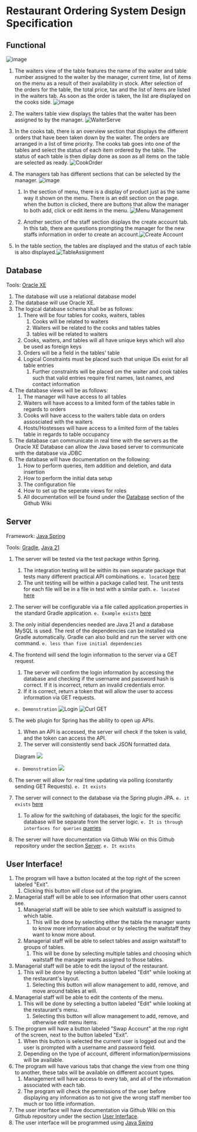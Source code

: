 # Restaurant Ordering System Design Specification

## Functional
![image](https://github.com/CEG4110-Team-Jacob/Project/assets/102489053/64d075f3-e01e-49b4-bc93-83616f4c4d9d)


1. The waiters view of the table features the name of the waiter and table number assigned to the waiter by the manager, current time, list of items on the menu as a result of their availability in stock. After selection of the orders for the table, the total price, tax and the list of items are listed in the waiters tab. As soon as the order is taken, the list are displayed on the cooks side.
![image](https://github.com/CEG4110-Team-Jacob/Project/assets/102489053/427d5640-45b3-4fac-a5d1-50a63638b820)



2. The waiters table view displays the tables that the waiter has been assigned to by the manager. 
![WaiterServe](https://github.com/CEG4110-Team-Jacob/Project/assets/102489053/eca13d3a-d306-42eb-8741-06213f11b56e)


3. In the cooks tab, there is an overview section that displays the different orders that have been taken down by the waiter. The orders are arranged in a list of time priority. The cooks tab goes into one of the tables and select the status of each item ordered by the table. The status of each table is then diplay done as soon as all items on the table are selected as ready.
![CookOrder](https://github.com/CEG4110-Team-Jacob/Project/assets/102489053/4216787f-d24c-4139-8b3b-47e040ea1e78)


4. The managers tab has different sections that can be selected by the manager.
![image](https://github.com/CEG4110-Team-Jacob/Project/assets/102489053/4c238a61-9fdf-4cb6-8597-3e10165b03e4)


   1. In the section of menu, there is a display of product just as the same way it shown on the menu. There is an edit section on the page. when the button is clicked, there are buttons that allow the manager to both add, click or edit items in the menu.
![Menu Management](https://github.com/CEG4110-Team-Jacob/Project/assets/102489053/3e0aa187-445f-4ca9-9cee-47326e09c127)

   
   2. Another section of the staff section displays the create account tab. In this tab, there are questions prompting the manager for the new staffs information in order to create an account.![Create Account](https://github.com/CEG4110-Team-Jacob/Project/assets/102489053/3e299c65-1f07-4405-b6bf-b633f5550a90)


5. In the table section, the tables are displayed and the status of each table is also displayed.![TableAssignment](https://github.com/CEG4110-Team-Jacob/Project/assets/102489053/ef6fd5dc-b92d-4fce-ba67-402b5e0fe01f)


## Database

Tools: [Oracle XE](https://www.oracle.com/database/technologies/appdev/xe.html)

1. The database will use a relational database model
2. The database will use Oracle XE.
3. The logical database schema shall be as follows:
   1. There will be four tables for cooks, waiters, tables
      1. Cooks will be related to waiters
      2. Waiters will be related to the cooks and tables tables
      3. tables will be related to waiters
   2. Cooks, waiters, and tables will all have unique keys which will also be used as foreign keys
   3. Orders will be a field in the tables' table
   4. Logical Constraints must be placed such that unique IDs exist for all table entries
      1. Further constraints will be placed om the waiter and cook tables such that valid entries require first names, last names, and contact information
4. The database views will be as follows:
   1. The manager will have access to all tables
   2. Waiters will have access to a limited form of the tables table in regards to orders
   3. Cooks will have access to the waiters table data on orders assosciated with the waiters
   4. Hosts/Hostesses will have access to a limited form of the tables table in regards to table occupancy
5. The database can communicate in real time with the servers as the Oracle XE Database can allow the Java based server to communicate with the database via JDBC
6. The database will have documentation on the following:
   1. How to perform queries, item addition and deletion, and data insertion
   2. How to perform the initial data setup
   3. The configuration file
   4. How to set up the seperate views for roles
   5. All documentation will be found under the [Database](https://github.com/CEG4110-Team-Jacob/Project/wiki/Database) section of the Github Wiki

## Server

Framework: [Java Spring](https://spring.io/)

Tools: [Gradle](https://gradle.org/), [Java 21](https://www.oracle.com/java/technologies/javase/jdk21-archive-downloads.html)

1. The server will be tested via the test package within Spring.
   1. The integration testing will be within its own separate package that tests many different practical API combinations. `e. located` [here](../server/src/test/java/com/restaurantsystem/api/integrations/)
   2. The unit testing will be within a package called test. The unit tests for each file will be in a file in test with a similar path. `e. located` [here](../server/src/test/java/com/restaurantsystem/api/)
2. The server will be configurable via a file called application.properties in the standard Gradle application. `e. Example exists` [here](../server/src/main/resources/application.example.properties)
3. The only initial dependencies needed are Java 21 and a database MySQL is used. The rest of the dependencies can be installed via Gradle automatically. Gradle can also build and run the server with one command. `e. less than five initial dependencies`
4. The frontend will send the login information to the server via a GET request.

   1. The server will confirm the login information by accessing the database and checking if the username and password hash is correct. If it is incorrect, return an invalid credentials error.
   2. If it is correct, return a token that will allow the user to access information via GET requests.

   `e. Demonstration` ![Login](../gifs/Login.gif)
   ![Curl GET](../img/CurlLogin.png)

5. The web plugin for Spring has the ability to open up APIs.

   1. When an API is accessed, the server will check if the token is valid, and the token can access the API.
   2. The server will consistently send back JSON formatted data.

   Diagram
   ![](../img/Login%20Diagram.png)

   `e. Demonstration` ![](../img/APICurl.png)

6. The server will allow for real time updating via polling (constantly sending GET Requests). `e. It exists`
7. The server will connect to the database via the Spring plugin JPA. `e. it exists` [here](../server/src/main/java/com/restaurantsystem/api/data/)
   1. To allow for the switching of databases, the logic for the specific database will be separate from the server logic. `e. It is through interfaces for queries` [queries](../server/src/main/java/com/restaurantsystem/api/repos/)
8. The server will have documentation via Github Wiki on this Github repository under the section [Server](https://github.com/CEG4110-Team-Jacob/Project/wiki/Server). `e. It exists`

## User Interface!

1. The program will have a button located at the top right of the screen labeled "Exit".
   1. Clicking this button will close out of the program.
2. Managerial staff will be able to see information that other users cannot see.
   1. Managerial staff will be able to see which waitstaff is assigned to which table.
      1. This will be done by selecting either the table the manager wants to know more information about or by selecting the waitstaff they want to know more about.
   2. Managerial staff will be able to select tables and assign waitstaff to groups of tables.
      1. This will be done by selecting multiple tables and choosing which waitstaff the manager wants assigned to those tables.
3. Managerial staff will be able to edit the layout of the restaurant.
   1. This will be done by selecting a button labeled "Edit" while looking at the restaurant's layout.
      1. Selecting this button will allow management to add, remove, and move around tables at will.
4. Managerial staff will be able to edit the contents of the menu.
   1. This will be done by selecting a button labeled "Edit" while looking at the restaurant's menu.
      1. Selecting this button will allow management to add, remove, and otherwise edit menu items.
5. The program will have a button labeled "Swap Account" at the rop right of the screen, next to the button labeled "Exit".
   1. When this button is selected the current user is logged out and the user is prompted with a username and password field.
   2. Depending on the type of account, different information/permissions will be available.
6. The program will have various tabs that change the view from one thing to another, these tabs will be available on different account types.
   1. Management will have access to every tab, and all of the information associated with each tab.
   2. The program will check the permissions of the user before displaying any information as to not give the wrong staff member too much or too little information.
7. The user interface will have documentation via Github Wiki on this Github repository under the section [User Interface](https://github.com/CEG4110-Team-Jacob/Project/wiki/User-Interface).
8. The user interface will be programmed using [Java Swing](https://docs.oracle.com/javase/tutorial/uiswing/)

